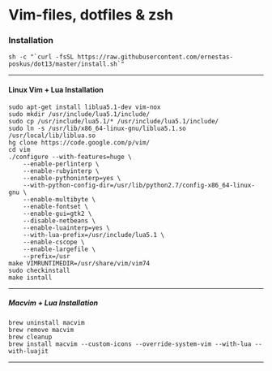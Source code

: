 Vim-files, dotfiles &amp; zsh
=====================

### Installation

```
sh -c "`curl -fsSL https://raw.githubusercontent.com/ernestas-poskus/dot13/master/install.sh`"
```

----------
#### Linux Vim + Lua Installation

```
sudo apt-get install liblua5.1-dev vim-nox
sudo mkdir /usr/include/lua5.1/include/
sudo cp /usr/include/lua5.1/* /usr/include/lua5.1/include/
sudo ln -s /usr/lib/x86_64-linux-gnu/liblua5.1.so /usr/local/lib/liblua.so
hg clone https://code.google.com/p/vim/
cd vim
./configure --with-features=huge \
	--enable-perlinterp \
	--enable-rubyinterp \
	--enable-pythoninterp=yes \
	--with-python-config-dir=/usr/lib/python2.7/config-x86_64-linux-gnu \
	--enable-multibyte \
	--enable-fontset \
	--enable-gui=gtk2 \
	--disable-netbeans \
	--enable-luainterp=yes \
	--with-lua-prefix=/usr/include/lua5.1 \
	--enable-cscope \
	--enable-largefile \
	--prefix=/usr
make VIMRUNTIMEDIR=/usr/share/vim/vim74
sudo checkinstall
make isntall
```

----------

##### Macvim + Lua Installation
```
brew uninstall macvim
brew remove macvim
brew cleanup
brew install macvim --custom-icons --override-system-vim --with-lua --with-luajit
```

----------
